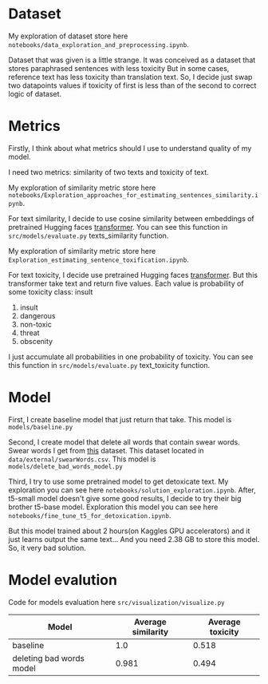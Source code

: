 # Dataset
My exploration of dataset store here `notebooks/data_exploration_and_preprocessing.ipynb`.

Dataset that was given is a little strange. It was conceived as a dataset that stores paraphrased sentences with less toxicity
But in some cases, reference text has less toxicity than translation text. So, I decide just swap two datapoints values 
if toxicity of first is less than of the second to correct logic of dataset.

# Metrics
Firstly, I think about what metrics should I use to understand quality of my model.

I need two metrics: similarity of two texts and toxicity of text.

My exploration of similarity metric store here `notebooks/Exploration_approaches_for_estimating_sentences_similarity.ipynb`.

For text similarity, I decide to use cosine similarity between embeddings of pretrained Hugging faces [transformer](https://huggingface.co/sentence-transformers/all-MiniLM-L6-v2).
You can see this function in `src/models/evaluate.py` texts_similarity function.

My exploration of similarity metric store here `Exploration_estimating_sentence_toxification.ipynb`.

For text toxicity, I decide use pretrained Hugging faces [transformer](https://huggingface.co/cointegrated/rubert-tiny-toxicity?text=You+fucking+idiot%21).
But this transformer take text and return five values.
Each value is probability of some toxicity class: insult

1. insult
2. dangerous
3. non-toxic
4. threat
5. obscenity

I just accumulate all probabilities in one probability of toxicity.
You can see this function in `src/models/evaluate.py` text_toxicity function.

# Model

First, I create baseline model that just return that take. 
This model is `models/baseline.py`

Second, I create model that delete all words that contain swear words.
Swear words I get from [this](http://www.bannedwordlist.com/) dataset.
This dataset located in `data/external/swearWords.csv`.
This model is `models/delete_bad_words_model.py`

Third, I try to use some pretrained model to get detoxicate text. 
My exploration you can see here `notebooks/solution_exploration.ipynb`.
After, t5-small model doesn't give some good results, I decide to try their big brother
t5-base model. Exploration this model you can see here `notebooks/fine_tune_t5_for_detoxication.ipynb`.

But this model trained about 2 hours(on Kaggles GPU accelerators) and it just learns output the same text...
And you need 2.38 GB to store this model. So, it very bad solution.





# Model evalution
Code for models evaluation here `src/visualization/visualize.py`

| Model                    | Average similarity | Average toxicity |
|--------------------------|--------------------|------------------|
| baseline                 | 1.0                | 0.518            |        |
| deleting bad words model | 0.981              | 0.494            |